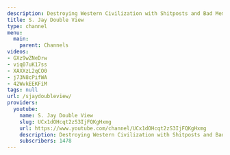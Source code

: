 ```yaml
---
description: Destroying Western Civilization with Shitposts and Bad Memes.
title: S. Jay Double View
type: channel
menu:
  main:
    parent: Channels
videos:
- GXz9wZNeDrw
- viq07uK17ss
- XAXXzL2qCO0
- j73N8cPifWA
- 42WvkEEKFiM
tags: null
url: /sjaydoubleview/
providers:
  youtube:
    name: S. Jay Double View
    slug: UCx1dOHcqt2zS3IjFQKgHxmg
    url: https://www.youtube.com/channel/UCx1dOHcqt2zS3IjFQKgHxmg
    description: Destroying Western Civilization with Shitposts and Bad Memes.
    subscribers: 1478
---
```

